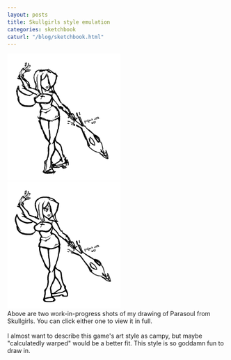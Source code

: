 ```yaml
---
layout: posts
title: Skullgirls style emulation
categories: sketchbook
caturl: "/blog/sketchbook.html"
---
```

<a href="/images/for-posts/parasoul_wip_1.png" target="_blank"><img src="/images/for-posts/parasoul_wip_1.png" width="260px"></a> <a href="/images/for-posts/parasoul_wip_2.png" target="_blank"><img src="/images/for-posts/parasoul_wip_2.png" width="260px"></a>
<br>Above are two work-in-progress shots of my drawing of Parasoul from Skullgirls. You can click either one to view it in full.
<br><br>I almost want to describe this game's art style as campy, but maybe "calculatedly warped" would be a better fit. This style is so goddamn fun to draw in.